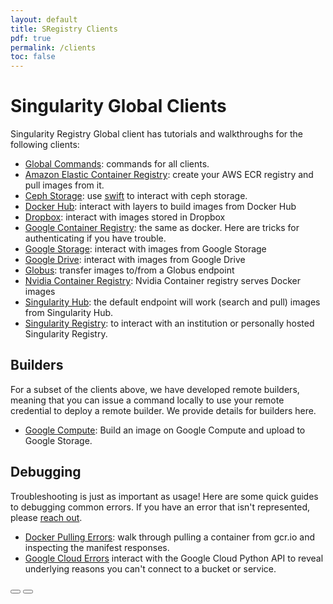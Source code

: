 ```yaml
---
layout: default
title: SRegistry Clients
pdf: true
permalink: /clients
toc: false
---
```


# Singularity Global Clients
Singularity Registry Global client has tutorials and walkthroughs for the following clients:

 - [Global Commands](/sregistry-cli/commands): commands for all clients.
 - [Amazon Elastic Container Registry](/sregistry-cli/client-aws): create your AWS ECR registry and pull images from it.
 - [Ceph Storage](/sregistry-cli/client-ceph): use [swift](http://docs.ceph.com/docs/jewel/radosgw/swift/python/) to interact with ceph storage.
 - [Docker Hub](/sregistry-cli/client-docker): interact with layers to build images from Docker Hub
 - [Dropbox](/sregistry-cli/client-dropbox): interact with images stored in Dropbox
 - [Google Container Registry](/sregistry-cli/client-gcr): the same as docker. Here are tricks for authenticating if you have trouble.
 - [Google Storage](/sregistry-cli/client-google-storage): interact with images from Google Storage
 - [Google Drive](/sregistry-cli/client-google-drive): interact with images from Google Drive
 - [Globus](/sregistry-cli/client-globus): transfer images to/from a Globus endpoint
 - [Nvidia Container Registry](/sregistry-cli/client-nvidia): Nvidia Container registry serves Docker images
 - [Singularity Hub](/sregistry-cli/client-hub): the default endpoint will work (search and pull) images from Singularity Hub.
 - [Singularity Registry](/sregistry-cli/client-registry): to interact with an institution or personally hosted Singularity Registry.

## Builders
For a subset of the clients above, we have developed remote builders, meaning that
you can issue a command locally to use your remote credential to deploy a remote builder.
We provide details for builders here.

 - [Google Compute](/sregistry-cli/client-google-compute): Build an image on Google Compute and upload to Google Storage.


## Debugging
Troubleshooting is just as important as usage! Here are some quick guides to debugging common errors. If you have an error that isn't represented, please <a href="https://www.github.com/singularityhub/sregistry-cli/issues" target="_blank">reach out</a>.

 - [Docker Pulling Errors](/sregistry-cli/client-docker-debugging): walk through pulling a container from gcr.io and inspecting the manifest responses.
 - [Google Cloud Errors](/sregistry-cli/client-google-debugging) interact with the Google Cloud Python API to reveal underlying reasons you can't connect to a bucket or service.

<div>
    <a href="/sregistry-cli/getting-started"><button class="previous-button btn btn-primary"><i class="fa fa-chevron-left"></i> </button></a>
    <a href="/sregistry-cli/commands"><button class="next-button btn btn-primary"><i class="fa fa-chevron-right"></i> </button></a>
</div><br>
